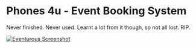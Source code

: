 # Phones 4u - Event Booking System

Never finished. Never used. Learnt a lot from it though, so not all lost. RIP.

[![Eventurous Screenshot](http://i.imgur.com/N0h4J4C.png)](https://www.youtube.com/watch?v=QJFqy6Wmh5w)